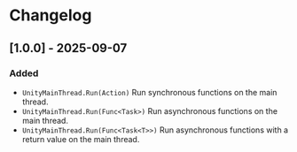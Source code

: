 # Changelog

## [1.0.0] - 2025-09-07

### Added

- `UnityMainThread.Run(Action)` Run synchronous functions on the main thread.
- `UnityMainThread.Run(Func<Task>)` Run asynchronous functions on the main thread.
- `UnityMainThread.Run(Func<Task<T>>)` Run asynchronous functions with a return value on the main thread.
